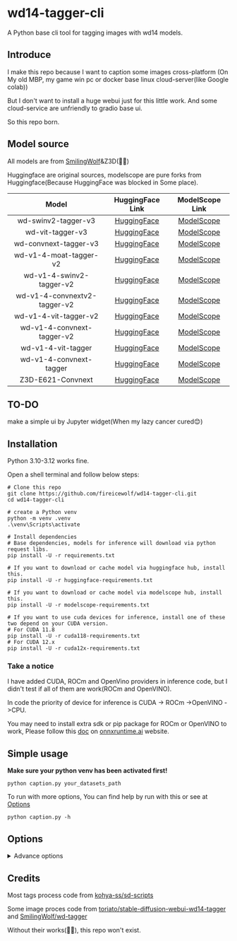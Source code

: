 # wd14-tagger-cli
A Python base cli tool for tagging images with wd14 models.

## Introduce

I make this repo because I want to caption some images cross-platform (On My old MBP, my game win pc or docker base linux cloud-server(like Google colab))

But I don't want to install a huge webui just for this little work. And some cloud-service are unfriendly to gradio base ui.

So this repo born.


## Model source

All models are from [SmilingWolf](https://huggingface.co/SmilingWolf)&Z3D(👏👏)

Huggingface are original sources, modelscope are pure forks from Huggingface(Because HuggingFace was blocked in Some place).

|            Model             |                                HuggingFace Link                                |                                     ModelScope Link                                     |
|:----------------------------:|:------------------------------------------------------------------------------:|:---------------------------------------------------------------------------------------:|
|     wd-swinv2-tagger-v3      |     [HuggingFace](https://huggingface.co/SmilingWolf/wd-swinv2-tagger-v3)      |     [ModelScope](https://www.modelscope.cn/models/fireicewolf/wd-swinv2-tagger-v3)      |
|       wd-vit-tagger-v3       |       [HuggingFace](https://huggingface.co/SmilingWolf/wd-vit-tagger-v3)       |       [ModelScope](https://www.modelscope.cn/models/fireicewolf/wd-vit-tagger-v3)       |
|    wd-convnext-tagger-v3     |    [HuggingFace](https://huggingface.co/SmilingWolf/wd-convnext-tagger-v3)     |    [ModelScope](https://www.modelscope.cn/models/fireicewolf/wd-convnext-tagger-v3)     |
|    wd-v1-4-moat-tagger-v2    |    [HuggingFace](https://huggingface.co/SmilingWolf/wd-v1-4-moat-tagger-v2)    |    [ModelScope](https://www.modelscope.cn/models/fireicewolf/wd-v1-4-moat-tagger-v2)    |
|   wd-v1-4-swinv2-tagger-v2   |   [HuggingFace](https://huggingface.co/SmilingWolf/wd-v1-4-swinv2-tagger-v2)   |   [ModelScope](https://www.modelscope.cn/models/fireicewolf/wd-v1-4-swinv2-tagger-v2)   |
| wd-v1-4-convnextv2-tagger-v2 | [HuggingFace](https://huggingface.co/SmilingWolf/wd-v1-4-convnextv2-tagger-v2) | [ModelScope](https://www.modelscope.cn/models/fireicewolf/wd-v1-4-convnextv2-tagger-v2) |
|    wd-v1-4-vit-tagger-v2     |    [HuggingFace](https://huggingface.co/SmilingWolf/wd-v1-4-vit-tagger-v2)     |    [ModelScope](https://www.modelscope.cn/models/fireicewolf/wd-v1-4-vit-tagger-v2)     |
|  wd-v1-4-convnext-tagger-v2  |  [HuggingFace](https://huggingface.co/SmilingWolf/wd-v1-4-convnext-tagger-v2)  |  [ModelScope](https://www.modelscope.cn/models/fireicewolf/wd-v1-4-convnext-tagger-v2)  |
|      wd-v1-4-vit-tagger      |      [HuggingFace](https://huggingface.co/SmilingWolf/wd-v1-4-vit-tagger)      |      [ModelScope](https://www.modelscope.cn/models/fireicewolf/wd-v1-4-vit-tagger)      |
|   wd-v1-4-convnext-tagger    |   [HuggingFace](https://huggingface.co/SmilingWolf/wd-v1-4-convnext-tagger)    |   [ModelScope](https://www.modelscope.cn/models/fireicewolf/wd-v1-4-convnext-tagger)    |
|      Z3D-E621-Convnext       |         [HuggingFace](https://huggingface.co/toynya/Z3D-E621-Convnext)         |      [ModelScope](https://www.modelscope.cn/models/fireicewolf/Z3D-E621-Convnext)       |


## TO-DO

make a simple ui by Jupyter widget(When my lazy cancer cured😊)

## Installation
Python 3.10-3.12 works fine. 

Open a shell terminal and follow below steps:
```shell
# Clone this repo
git clone https://github.com/fireicewolf/wd14-tagger-cli.git
cd wd14-tagger-cli

# create a Python venv
python -m venv .venv
.\venv\Scripts\activate

# Install dependencies
# Base dependencies, models for inference will download via python request libs.
pip install -U -r requirements.txt

# If you want to download or cache model via huggingface hub, install this.
pip install -U -r huggingface-requirements.txt

# If you want to download or cache model via modelscope hub, install this.
pip install -U -r modelscope-requirements.txt

# If you want to use cuda devices for inference, install one of these two depend on your CUDA version.
# For CUDA 11.8
pip install -U -r cuda118-requirements.txt
# For CUDA 12.x
pip install -U -r cuda12x-requirements.txt
```

### Take a notice
I have added CUDA, ROCm and OpenVino providers in inference code, but I didn't test if all of them are work(ROCm and OpenVINO).

In code the priority of device for inference is CUDA -> ROCm ->OpenVINO ->CPU.

You may need to install extra sdk or pip package for ROCm or OpenVINO to work,
Please follow this [doc](https://onnxruntime.ai/docs/execution-providers/#summary-of-supported-execution-providers) on [onnxruntime.ai](https://onnxruntime.ai/docs/execution-providers/#summary-of-supported-execution-providers) website.

## Simple usage
__Make sure your python venv has been activated first!__
```shell
python caption.py your_datasets_path
```
To run with more options, You can find help by run with this or see at [Options](#options)
```shell
python caption.py -h
```

##  <span id="options">Options</span>
<details>
    <summary>Advance options</summary>

`--recursive`

Will include all support images format in your input datasets path and its subpath.

`--force_use_cpu`

Force use cpu for inference.

`--batch_size N`

Batch size for inference, default is 1.

`--model_name MODEL_NAME`

Onnx model name used for inference, default is wd-swinv2-v3(For more model, please check config/default.json)

`--model_site MODEL_SITE`

Model site where onnx model download from(huggingface or modelscope), default is huggingface.

`--models_save_path MODEL_SAVE_PATH`

Path for models to save, default is models(under project folder).

`--download_method `

Download models via sdk or url, default is sdk.

If huggingface hub or modelscope sdk not installed or download failed, will auto retry with url download.

`--use_sdk_cache`

Use huggingface or modelscope sdk cache to store models, this option need huggingface_hub or modelscope sdk installed.

If this enabled, `--models_save_path` will be ignored.

`--custom_onnx_path CUSTOM_ONNX_PATH`
`--custom_csv_path CUSTOM_CSV_PATH`

This two args need to be used together. You can use your exist model.

`--custom_caption_save_path CUSTOM_CAPTION_SAVE_PATH`

Save caption files to a custom path but not with images(But keep their directory structure)

`--log_level LOG_LEVEL`

Log level for terminal console and log file, default is `INFO`(`DEBUG`,`INFO`,`WARNING`,`ERROR`,`CRITICAL`)

`--save_logs`

Save logs to a file, log will be saved at same level with `data_dir_path`

`--caption_extension CAPTION_EXTENSION`

Caption file extension, default is `.txt`

`--append_tags APPEND_TAGS`

Append tags to caption file if existed.

`--not_overwrite`

Do not overwrite caption file if it existed.

`--remove_underscore`

Remove "_" symbol in tags(not include kmoji like o_o).

`--undesired_tags UNDESIRED_TAGS`

Tags you don't want appeared in captions, seperate them with comma like `"black,yellow"`

`--tags_frequency`

Enable this will make a statistics of the tags occurred frequency.

`--threshold THRESHOLD`

Threshold of confidence to add a tag to caption, default value is 0.35

`--general_threshold GENERAL_THRESHOLD`

Threshold of confidence to add a tag from general category, if not defined, will use `--threshold` as it.

`--character_threshold CHARACTER_THRESHOLD`

Threshold of confidence to add a tag from character category, if not defined, will use `--threshold` as it.

`--add_rating_tags_to_first`

Add rating tags at the beginning of caption.

`--add_rating_tags_to_last`

Add rating tags at the end of caption.

`--character_tags_first`

Make character_tags to the beginning of caption.

`--always_first_tags ALWAYS_FIRST_TAGS`

Tags(separate with comma like "1boy,solo") you want to put in the beginning of caption.

`--caption_separator CAPTION_SEPARATOR`

Separator for captions(include space if needed), default is `", "`.

`--tag_replacement TAG_REPLACEMENT`

tag replacement in the format of `"source1,target1;source2,target2; ..."`. 

Escape `,` and `;` with `\`. e.g. `"tag1,tag2;tag3,tag4"`

`--character_tag_expand`

Expand tag tail parenthesis to another tag for character tags.
 
e.g. `character_name_(series)` will be expanded to `character_name, series`.

</details>

## Credits
Most tags process code from [kohya-ss/sd-scripts](https://github.com/kohya-ss/sd-scripts/blob/main/finetune/tag_images_by_wd14_tagger.py)

Some image proces code from [toriato/stable-diffusion-webui-wd14-tagger](https://github.com/Akegarasu/sd-webui-wd14-tagger/blob/master/tagger/dbimutils.py) 
and [SmilingWolf/wd-tagger](https://huggingface.co/spaces/SmilingWolf/wd-tagger/blob/main/app.py)

Without their works(👏👏), this repo won't exist.